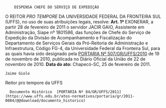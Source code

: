         DISPENSA CHEFE DO SERVIÇO DE EXPEDIÇÃO  

 O REITOR *PRO TEMPORE*  DA UNIVERSIDADE FEDERAL DA FRONTEIRA SUL (UFFS), no uso de suas atribuições legais, resolve:   **Art. 1º**  EXONERAR, a partir 28 de fevereiro de 2011 o servidor JACIR GAIO, Assistente em Administração, Siape nº 1801586, das funções de Chefe do Serviço de Expedição da Divisão de Acompanhamento e Fiscalização do Departamento de Serviços Gerais da Pró-Reitoria de Administração e Infraestrutura, Código FG-4, da Universidade Federal da Fronteira Sul, para as quais havia sido designado pela [PORTARIA Nº 507/GR/UFFS/2010](https://www.uffs.edu.br/atos-normativos/portaria/gr/2010-0507) de 19 de novembro de 2010, publicada no Diário Oficial da União de 22 de novembro de 2010.        **Data do ato:** Chapecó-SC, 25 de fevereiro de 2011.   
 

    Jaime Giolo    
 Reitor pro tempore da UFFS 

      Documento Histórico  [PORTARIA Nº 84/GR/UFFS/2011](https://www.uffs.edu.br/atos-normativos/portaria/gr/2011-0084/@@download/documento_historico)     
      